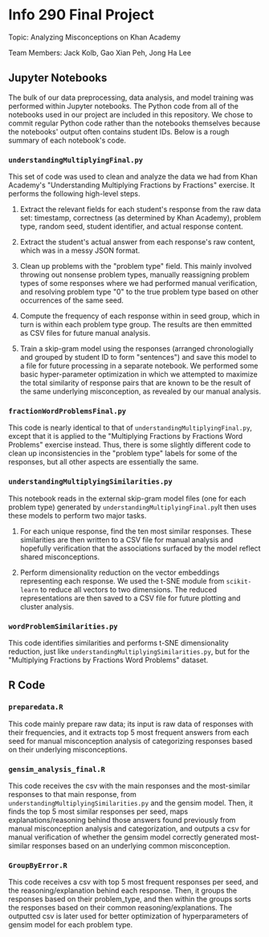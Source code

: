 # Info 290 Final Project

Topic: Analyzing Misconceptions on Khan Academy

Team Members: Jack Kolb, Gao Xian Peh, Jong Ha Lee

## Jupyter Notebooks

The bulk of our data preprocessing, data analysis, and model training was performed within Jupyter notebooks. The Python code from all of the notebooks used in our project are included in this repository. We chose to commit regular Python code rather than the notebooks themselves because the notebooks' output often contains student IDs. Below is a rough summary of each notebook's code.

### `understandingMultiplyingFinal.py`
This set of code was used to clean and analyze the data we had from Khan Academy's "Understanding Multiplying Fractions by Fractions" exercise. It performs the following high-level steps.

1. Extract the relevant fields for each student's response from the raw data set: timestamp, correctness (as determined by Khan Academy), problem type, random seed, student identifier, and actual response content.

2. Extract the student's actual answer from each response's raw content, which was in a messy JSON format.

3. Clean up problems with the "problem type" field. This mainly involved throwing out nonsense problem types, manually reassigning problem types of some responses where we had performed manual verification, and resolving problem type "0" to the true problem type based on other occurrences of the same seed.

4. Compute the frequency of each response within in seed group, which in turn is within each problem type group. The results are then emmitted as CSV files for future manual analysis.

5. Train a skip-gram model using the responses (arranged chronologially and grouped by student ID to form "sentences") and save this model to a file for future processing in a separate notebook. We performed some basic hyper-parameter optimization in which we attempted to maximize the total similarity of response pairs that are known to be the result of the same underlying misconception, as revealed by our manual analysis.

### `fractionWordProblemsFinal.py`
This code is nearly identical to that of `understandingMultiplyingFinal.py`, except that it is applied to the "Multiplying Fractions by Fractions Word Problems" exercise instead. Thus, there is some slightly different code to clean up inconsistencies in the "problem type" labels for some of the responses, but all other aspects are essentially the same.

### `understandingMultiplyingSimilarities.py`
This notebook reads in the external skip-gram model files (one for each problem type) generated by `understandingMultiplyingFinal.py`It then uses these models to perform two major tasks.

1. For each unique response, find the ten most similar responses. These similarities are then written to a CSV file for manual analysis and hopefully verification that the associations surfaced by the model reflect shared misconceptions.

2. Perform dimensionality reduction on the vector embeddings representing each response. We used the t-SNE module from `scikit-learn` to reduce all vectors to two dimensions. The reduced representations are then saved to a CSV file for future plotting and cluster analysis.

### `wordProblemSimilarities.py`
This code identifies similarities and performs t-SNE dimensionality reduction, just like `understandingMultiplyingSimilarities.py`, but for the "Multiplying Fractions by Fractions Word Problems" dataset.

## R Code

### `preparedata.R`
This code mainly prepare raw data; its input is raw data of responses with their frequencies, and it extracts top 5 most frequent answers from each seed for manual misconception analysis of categorizing responses based on their underlying misconceptions.

### `gensim_analysis_final.R`
This code receives the csv with the main responses and the most-similar responses to that main response, from `understandingMultiplyingSimilarities.py` and the gensim model. Then, it finds the top 5 most similar responses per seed, maps explanations/reasoning behind those answers found previously from manual misconception analysis and categorization, and outputs a csv for manual verification of whether the gensim model correctly generated most-similar responses based on an underlying common misconception.

### `GroupByError.R`
This code receives a csv with top 5 most frequent responses per seed, and the reasoning/explanation behind each response. Then, it groups the responses based on their problem_type, and then within the groups sorts the responses based on their common reasoning/explanations. The outputted csv is later used for better optimization of hyperparameters of gensim model for each problem type.
